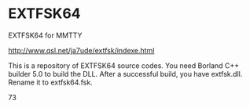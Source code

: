 # EXTFSK64
EXTFSK64 for MMTTY

http://www.qsl.net/ja7ude/extfsk/indexe.html

This is a repository of EXTFSK64 source codes. You need Borland C++ builder 5.0 to build the DLL. After a successful build, you have extfsk.dll. Rename it to extfsk64.fsk.

73
